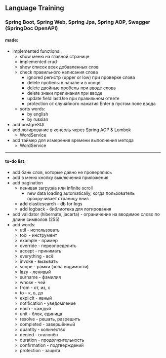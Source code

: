 ## Language Training

### Spring Boot, Spring Web, Spring Jpa, Spring AOP, Swagger (SpringDoc OpenAPI)

#### made:

- implemented functions:
    - show меню на главной странице
    - implemented crud
    - show список всех добавленных слов
    - check правильного написания слова
        - ignored регистр (upper or low) при проверке слова
        - delete пробелы в начале и в конце
        - delete двойные пробелы при вводе слова
        - delete знаки препинания при вводе
        - update field lastUse при правильном ответе
        - protection от случайного нажатия Enter в пустом поле ввода
    - sorts words:
        - by english
        - by russian
- add postgreSQL
- add логирование в консоль через Spring AOP & Lombok
    - WordService
- add таймер для измерения времени выполнения метода
    - WordService

---

#### to-do list:

- add банк слов, которые давно не проверялись
- add в меню кнопку выключения приложения
- add pagination
    - ленивая загрузка или infinite scroll
        - new data loading automatically, когда пользователь прокручивает страницу вниз
    - add elasticsearch - db for logs
    - add logback - библиотека для логирования
- add validator (hibernate, jacarta) - ограничение на вводимое слово по длине символов (255)
- add words:
    - util - использовать
    - tool - инструмент
    - example - пример
    - override - переопределить
    - accept - принимать
    - everything - всё
    - invoke - вызывать
    - scope - рамки (зона видимости)
    - lazy - ленивый
    - surname - фамилия
    - whose - чей
    - from - от, из, с
    - to - к, в, до
    - explicit - явный
    - notification - уведомление
    - each - каждый
    - unit - блок, единица
    - resolve - решать, разрешить
    - completed - завершённый
    - quantity - количество
    - denied - отклонён
    - duration - продолжительность
    - confirmation - подтверждений
    - protection - защита